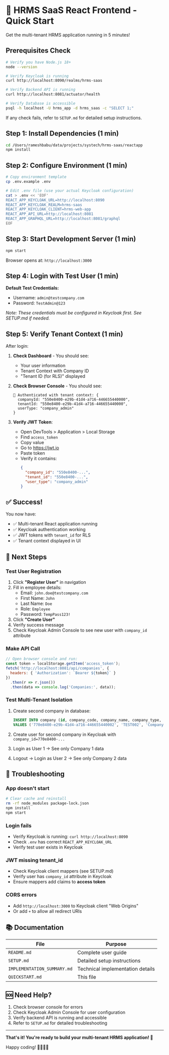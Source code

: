 # 🚀 HRMS SaaS React Frontend - Quick Start

Get the multi-tenant HRMS application running in 5 minutes!

## Prerequisites Check

```bash
# Verify you have Node.js 18+
node --version

# Verify Keycloak is running
curl http://localhost:8090/realms/hrms-saas

# Verify Backend API is running
curl http://localhost:8081/actuator/health

# Verify Database is accessible
psql -h localhost -U hrms_app -d hrms_saas -c "SELECT 1;"
```

If any check fails, refer to `SETUP.md` for detailed setup instructions.

## Step 1: Install Dependencies (1 min)

```bash
cd /Users/rameshbabu/data/projects/systech/hrms-saas/reactapp
npm install
```

## Step 2: Configure Environment (1 min)

```bash
# Copy environment template
cp .env.example .env

# Edit .env file (use your actual Keycloak configuration)
cat > .env << 'EOF'
REACT_APP_KEYCLOAK_URL=http://localhost:8090
REACT_APP_KEYCLOAK_REALM=hrms-saas
REACT_APP_KEYCLOAK_CLIENT=hrms-web-app
REACT_APP_API_URL=http://localhost:8081
REACT_APP_GRAPHQL_URL=http://localhost:8081/graphql
EOF
```

## Step 3: Start Development Server (1 min)

```bash
npm start
```

Browser opens at: `http://localhost:3000`

## Step 4: Login with Test User (1 min)

**Default Test Credentials:**
- Username: `admin@testcompany.com`
- Password: `TestAdmin@123`

*Note: These credentials must be configured in Keycloak first. See SETUP.md if needed.*

## Step 5: Verify Tenant Context (1 min)

After login:

1. **Check Dashboard** - You should see:
   - Your user information
   - Tenant Context with Company ID
   - "Tenant ID (for RLS)" displayed

2. **Check Browser Console** - You should see:
   ```
   🔐 Authenticated with tenant context: {
     companyId: "550e8400-e29b-41d4-a716-446655440000",
     tenantId: "550e8400-e29b-41d4-a716-446655440000",
     userType: "company_admin"
   }
   ```

3. **Verify JWT Token**:
   - Open DevTools > Application > Local Storage
   - Find `access_token`
   - Copy value
   - Go to https://jwt.io
   - Paste token
   - Verify it contains:
     ```json
     {
       "company_id": "550e8400-...",
       "tenant_id": "550e8400-...",
       "user_type": "company_admin"
     }
     ```

## ✅ Success!

You now have:
- ✅ Multi-tenant React application running
- ✅ Keycloak authentication working
- ✅ JWT tokens with `tenant_id` for RLS
- ✅ Tenant context displayed in UI

## 🎯 Next Steps

### Test User Registration

1. Click **"Register User"** in navigation
2. Fill in employee details:
   - Email: `john.doe@testcompany.com`
   - First Name: `John`
   - Last Name: `Doe`
   - Role: `Employee`
   - Password: `TempPass123!`
3. Click **"Create User"**
4. Verify success message
5. Check Keycloak Admin Console to see new user with `company_id` attribute

### Make API Call

```javascript
// Open browser console and run:
const token = localStorage.getItem('access_token');
fetch('http://localhost:8081/api/companies', {
  headers: { 'Authorization': `Bearer ${token}` }
})
  .then(r => r.json())
  .then(data => console.log('Companies:', data));
```

### Test Multi-Tenant Isolation

1. Create second company in database:
   ```sql
   INSERT INTO company (id, company_code, company_name, company_type, is_active)
   VALUES ('770e8400-e29b-41d4-a716-446655440002', 'TEST002', 'Company 2', 'INDEPENDENT', true);
   ```

2. Create user for second company in Keycloak with `company_id=770e8400-...`

3. Login as User 1 → See only Company 1 data
4. Logout → Login as User 2 → See only Company 2 data

## 🐛 Troubleshooting

### App doesn't start
```bash
# Clear cache and reinstall
rm -rf node_modules package-lock.json
npm install
npm start
```

### Login fails
- Verify Keycloak is running: `curl http://localhost:8090`
- Check `.env` has correct `REACT_APP_KEYCLOAK_URL`
- Verify test user exists in Keycloak

### JWT missing tenant_id
- Check Keycloak client mappers (see SETUP.md)
- Verify user has `company_id` attribute in Keycloak
- Ensure mappers add claims to **access token**

### CORS errors
- Add `http://localhost:3000` to Keycloak client "Web Origins"
- Or add `+` to allow all redirect URIs

## 📚 Documentation

| File | Purpose |
|------|---------|
| `README.md` | Complete user guide |
| `SETUP.md` | Detailed setup instructions |
| `IMPLEMENTATION_SUMMARY.md` | Technical implementation details |
| `QUICKSTART.md` | This file |

## 🆘 Need Help?

1. Check browser console for errors
2. Check Keycloak Admin Console for user configuration
3. Verify backend API is running and accessible
4. Refer to `SETUP.md` for detailed troubleshooting

---

**That's it! You're ready to build your multi-tenant HRMS application! 🎉**

Happy coding! 👨‍💻👩‍💻

